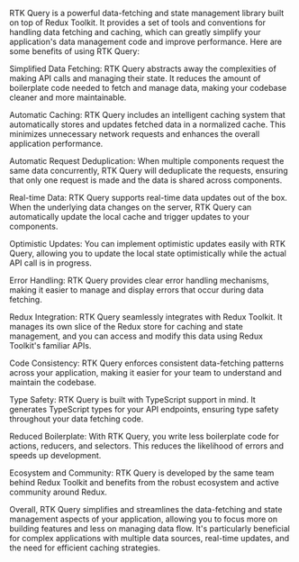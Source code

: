 RTK Query is a powerful data-fetching and state management library built on top of Redux Toolkit. 
It provides a set of tools and conventions for handling data fetching and caching, which can greatly simplify your 
application's data management code and improve performance. Here are some benefits of using RTK Query:

Simplified Data Fetching: RTK Query abstracts away the complexities of making API calls and managing their state. It reduces 
the amount of boilerplate code needed to fetch and manage data, making your codebase cleaner and more maintainable.

Automatic Caching: RTK Query includes an intelligent caching system that automatically stores and updates fetched data in a 
normalized cache. This minimizes unnecessary network requests and enhances the overall application performance.

Automatic Request Deduplication: When multiple components request the same data concurrently, RTK Query will deduplicate the requests, 
ensuring that only one request is made and the data is shared across components.

Real-time Data: RTK Query supports real-time data updates out of the box. When the underlying data changes on the server, 
RTK Query can automatically update the local cache and trigger updates to your components.

Optimistic Updates: You can implement optimistic updates easily with RTK Query, allowing you to update the local state 
optimistically while the actual API call is in progress.

Error Handling: RTK Query provides clear error handling mechanisms, making it easier to manage and display errors that 
occur during data fetching.

Redux Integration: RTK Query seamlessly integrates with Redux Toolkit. It manages its own slice of the Redux store for caching 
and state management, and you can access and modify this data using Redux Toolkit's familiar APIs.

Code Consistency: RTK Query enforces consistent data-fetching patterns across your application, making it easier for your team 
to understand and maintain the codebase.

Type Safety: RTK Query is built with TypeScript support in mind. It generates TypeScript types for your API endpoints, ensuring 
type safety throughout your data fetching code.

Reduced Boilerplate: With RTK Query, you write less boilerplate code for actions, reducers, and selectors. This reduces the 
likelihood of errors and speeds up development.

Ecosystem and Community: RTK Query is developed by the same team behind Redux Toolkit and benefits from the robust ecosystem 
and active community around Redux.

Overall, RTK Query simplifies and streamlines the data-fetching and state management aspects of your application, allowing you to 
focus more on building features and less on managing data flow. It's particularly beneficial for complex applications with multiple 
data sources, real-time updates, and the need for efficient caching strategies.